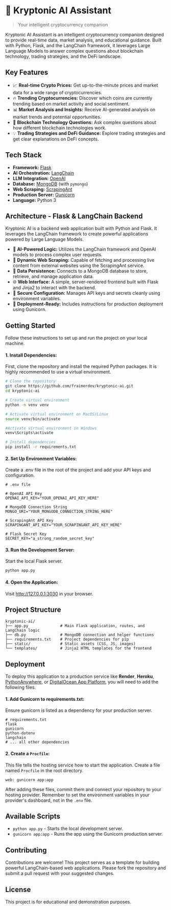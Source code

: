 # 🤖 Kryptonic AI Assistant

> Your intelligent cryptocurrency companion

Kryptonic AI Assistant is an intelligent cryptocurrency companion designed to provide real-time data, market analysis, and educational guidance. Built with Python, Flask, and the LangChain framework, it leverages Large Language Models to answer complex questions about blockchain technology, trading strategies, and the DeFi landscape.

## Key Features

* 📈 **Real-time Crypto Prices:** Get up-to-the-minute prices and market data for a wide range of cryptocurrencies.  
* 🔥 **Trending Cryptocurrencies:** Discover which coins are currently trending based on market activity and social sentiment.  
* 📊 **Market Analysis and Insights:** Receive AI-generated analysis on market trends and potential opportunities.  
* 🔗 **Blockchain Technology Questions:** Ask complex questions about how different blockchain technologies work.  
* 💡 **Trading Strategies and DeFi Guidance:** Explore trading strategies and get clear explanations on DeFi concepts.

## Tech Stack

* **Framework:** [Flask](https://flask.palletsprojects.com/)  
* **AI Orchestration:** [LangChain](https://www.langchain.com/)  
* **LLM Integration:** [OpenAI](https://openai.com/)  
* **Database:** [MongoDB](https://www.mongodb.com/) (with `pymongo`)  
* **Web Scraping:** [ScrapingAnt](https://scrapingant.com/)  
* **Production Server:** [Gunicorn](https://gunicorn.org/)  
* **Language:** Python 3

## Architecture - Flask & LangChain Backend

Kryptonic AI is a backend web application built with Python and Flask. It leverages the LangChain framework to create powerful applications powered by Large Language Models.

* 🧠 **AI-Powered Logic:** Utilizes the LangChain framework and OpenAI models to process complex user requests.  
* 🔗 **Dynamic Web Scraping:** Capable of fetching and processing live content from external websites using the ScrapingAnt service.  
* 💾 **Data Persistence:** Connects to a MongoDB database to store, retrieve, and manage application data.  
* 🌐 **Web Interface:** A simple, server-rendered frontend built with Flask and Jinja2 to interact with the backend.  
* 🔐 **Secure Configuration:** Manages API keys and secrets cleanly using environment variables.  
* 🚀 **Deployment-Ready:** Includes instructions for production deployment using Gunicorn.

## Getting Started

Follow these instructions to set up and run the project on your local machine.

#### 1. Install Dependencies:

First, clone the repository and install the required Python packages. It is highly recommended to use a virtual environment.

```bash
# Clone the repository  
git clone https://github.com/fraimerdev/kryptonic-ai.git  
cd kryptonic-ai

# Create virtual environment
python -m venv venv  

# Activate virtual environment on MacOS/Linux
source venv/bin/activate

#Activate virtual environment on Windows
venv\Scripts\activate

# Install dependencies  
pip install -r requirements.txt
```

#### 2. **Set Up Environment Variables:**

Create a .env file in the root of the project and add your API keys and configuration.

```
# .env file

# OpenAI API Key  
OPENAI_API_KEY="YOUR_OPENAI_API_KEY_HERE"

# MongoDB Connection String  
MONGO_URI="YOUR_MONGODB_CONNECTION_STRING_HERE"

# ScrapingAnt API Key  
SCRAPINGANT_API_KEY="YOUR_SCRAPINGANT_API_KEY_HERE"

# Flask Secret Key  
SECRET_KEY="a_strong_random_secret_key"
```

#### 3. **Run the Development Server:**

Start the local Flask server.

```bash
python app.py
```

#### 4. **Open the Application:**

Visit http://127.0.0.1:3030 in your browser.

## Project Structure

```
kryptonic-ai/  
├── app.py              # Main Flask application, routes, and LangChain logic  
├── db.py               # MongoDB connection and helper functions  
├── requirements.txt    # Project dependencies for pip  
├── static/             # Static assets (CSS, JS, images)  
└── templates/          # Jinja2 HTML templates for the frontend  
```

## Deployment

To deploy this application to a production service like **Render**, **Heroku**, [PythonAnywhere](https://www.pythonanywhere.com/), or [DigitalOcean App Platform](https://www.digitalocean.com/products/app-platform), you will need to add the following files.

#### 1. **Add Gunicorn to requirements.txt:**

Ensure gunicorn is listed as a dependency for your production server.

```
# requirements.txt  
flask  
gunicorn  
python-dotenv  
langchain  
# ... all other dependencies
```

#### 2. **Create a `Procfile`:**

This file tells the hosting service how to start the application. Create a file named `Procfile` in the root directory.

```
web: gunicorn app:app
```

After adding these files, commit them and connect your repository to your hosting provider. Remember to set the environment variables in your provider's dashboard, not in the `.env` file.

## Available Scripts

* `python app.py` - Starts the local development server.  
* `gunicorn app:app` - Runs the app using the Gunicorn production server.

## Contributing

Contributions are welcome! This project serves as a template for building powerful LangChain-based web applications. Please fork the repository and submit a pull request with your suggested changes.

## License

This project is for educational and demonstration purposes.  